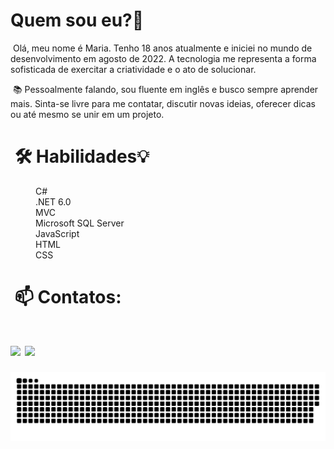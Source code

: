 
 <div>
   <h1>Quem sou eu?👋</h1>
    <p>&nbsp;Olá, meu nome é Maria. Tenho 18 anos atualmente e iniciei no mundo de desenvolvimento em agosto de 2022. A tecnologia me representa a forma sofisticada de exercitar a criatividade e o ato de solucionar. 
    </p>
    <p>&nbsp;📚 Pessoalmente falando, sou fluente em inglês e busco sempre aprender mais. Sinta-se 
      livre para me contatar, discutir novas ideias, oferecer dicas ou até mesmo se unir em um projeto.
    </p>
  </div>
  <div>
  <h1>&nbsp;🛠 Habilidades💡</h1>
      <dl>
        <dd>C#</dd>
        <dd>.NET 6.0</dd>
        <dd>MVC</dd>
        <dd>Microsoft SQL Server</dd>
        <dd>JavaScript</dd>
        <dd>HTML</dd>
        <dd>CSS</dd>
      </dl>
  </div>
  <div>
	<h1>&nbsp;📫 Contatos:<h1>
    <a href = "&nbsp; mailto:itisclaudia1@gmail.com"><img src="https://img.shields.io/badge/Gmail-D14836?style=for-the-badge&logo=gmail&logoColor=white" target="_blank"></a>
    <a href="&nbsp; https://www.linkedin.com/in/itisclaudia" target="_blank"><img src="https://img.shields.io/badge/-LinkedIn-%230077B5?style=for-the-badge&logo=linkedin&logoColor=white" target="_blank"></a>   
  </div>
			
 ![Snake animation](https://github.com/mariaclaudiacs/mariaclaudiacs/blob/output/github-contribution-grid-snake.svg)			


